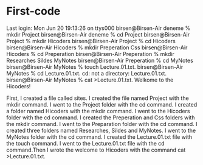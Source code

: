 # First-code
Last login: Mon Jun 20 19:13:26 on ttys000
birsen@Birsen-Air deneme % mkdir Project
birsen@Birsen-Air deneme % cd Project
birsen@Birsen-Air Project % mkdir Hicoders
birsen@Birsen-Air Project % cd Hicoders
birsen@Birsen-Air Hicoders % mkdir Preperation Css
birsen@Birsen-Air Hicoders % cd Preperation
birsen@Birsen-Air Preperation % mkdir Researches Sildes MyNotes
birsen@Birsen-Air Preperation % cd MyNotes
birsen@Birsen-Air MyNotes % touch Lecture.01.txt.
birsen@Birsen-Air MyNotes % cd Lecture.01.txt.
cd: not a directory: Lecture.01.txt.
birsen@Birsen-Air MyNotes % cat >Lecture.01.txt.
Welkome to the Hicoders!

First, I created a file called sites.
I created the file named Project with the mkdir command.
I went to the Project folder with the cd command.
I created a folder named Hicoders with the mkdir command.
I went to the Hicoders folder with the cd command.
I created the Preperation and Css folders with the mkdir command.
I went to the Preparation folder with the cd command.
I created three folders named Researches, Sildes and MyNotes.
I went to the MyNotes folder with the cd command.
I created the Lecture.01.txt file with the touch command.
I went to the Lecture.01.txt file with the cd command.Then I wrote the welcome to Hicoders with the command cat >Lecture.01.txt.
